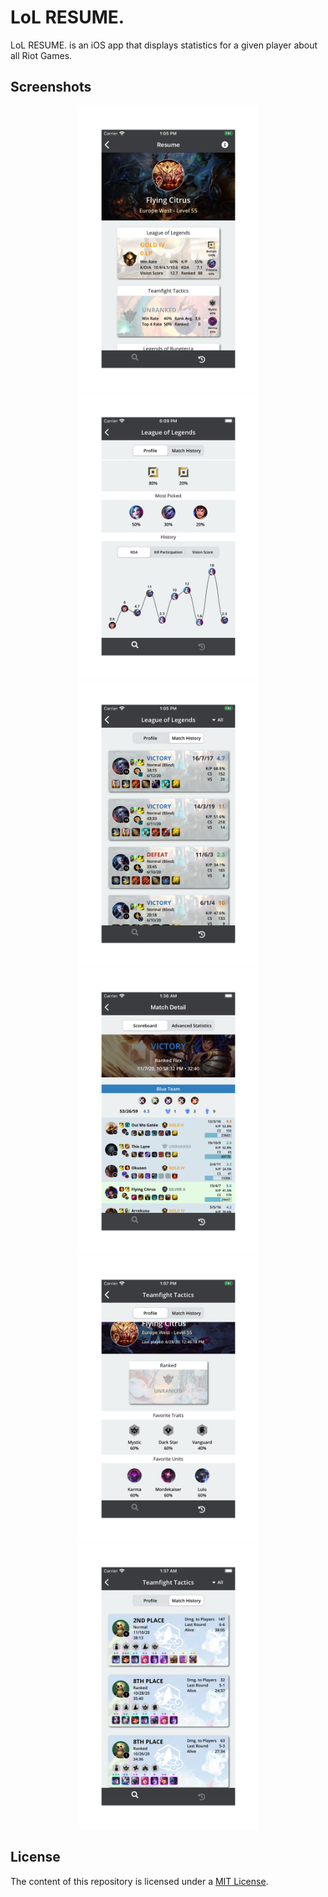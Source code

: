 # LoL RESUME.

LoL RESUME. is an iOS app that displays statistics for a given player about all Riot Games.

## Screenshots

<p align="center">
    <img src="./README-IMAGES/screenshot-resume.png" width="285" height="457">
    <img src="./README-IMAGES/screenshot-charts.png" width="285" height="457">
    <img src="./README-IMAGES/screenshot-match_history_lol.png" width="285" height="457">
    <img src="./README-IMAGES/screenshot-match_detail_lol.png" width="285" height="457">
    <img src="./README-IMAGES/screenshot-profile.png" width="285" height="457">
    <img src="./README-IMAGES/screenshot-match_history_tft2.png" width="285" height="457">
</p>

## License

The content of this repository is licensed under a [MIT License](LICENSE).
